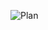 ![Plan](https://user-images.githubusercontent.com/63962317/198928559-87b14a11-18f7-4ff6-ab25-a921bf42a039.png)
